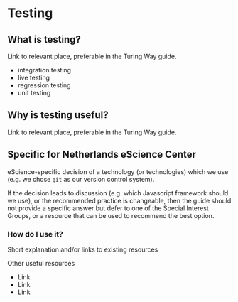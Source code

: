 # Testing

## What is testing?

Link to relevant place, preferable in the Turing Way guide.

- integration testing
- live testing
- regression testing
- unit testing

## Why is testing useful?

Link to relevant place, preferable in the Turing Way guide.

## Specific for Netherlands eScience Center

eScience-specific decision of a technology (or technologies) which we use
(e.g. we chose ``git`` as our version control system).

If the decision leads to discussion (e.g. which Javascript framework should we
use), or the recommended practice is changeable, then the guide should not
provide a specific answer but defer to one of the Special Interest Groups, or
a resource that can be used to recommend the best option.

### How do I use it?

Short explanation and/or links to existing resources

Other useful resources

- Link
- Link
- Link 